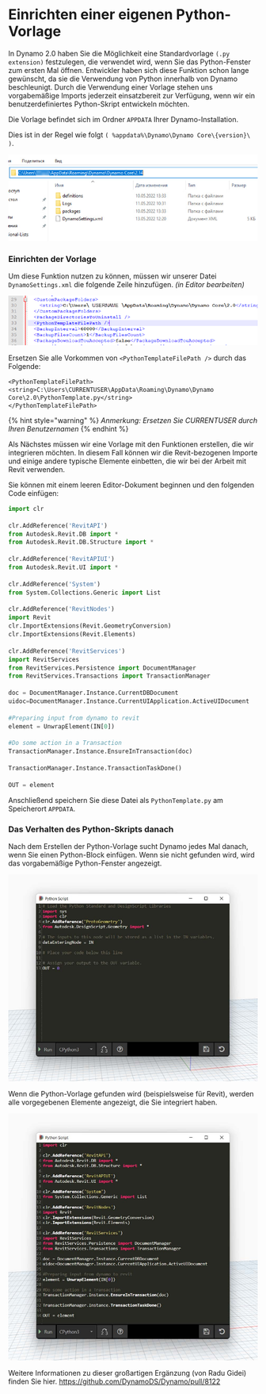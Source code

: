 # Einrichten einer eigenen Python-Vorlage

In Dynamo 2.0 haben Sie die Möglichkeit eine Standardvorlage `(.py extension)` festzulegen, die verwendet wird, wenn Sie das Python-Fenster zum ersten Mal öffnen. Entwickler haben sich diese Funktion schon lange gewünscht, da sie die Verwendung von Python innerhalb von Dynamo beschleunigt. Durch die Verwendung einer Vorlage stehen uns vorgabemäßige Imports jederzeit einsatzbereit zur Verfügung, wenn wir ein benutzerdefiniertes Python-Skript entwickeln möchten.

Die Vorlage befindet sich im Ordner `APPDATA` Ihrer Dynamo-Installation.

Dies ist in der Regel wie folgt `( %appdata%\Dynamo\Dynamo Core\{version}\ )`.

![](../images/8-3/3/pythontemplates-appdatafolderlocation.jpg)

### Einrichten der Vorlage

Um diese Funktion nutzen zu können, müssen wir unserer Datei `DynamoSettings.xml` die folgende Zeile hinzufügen. _(in Editor bearbeiten)_

![](../images/8-3/3/pythontemplates-dynamosettingsxmlfile.png)

Ersetzen Sie alle Vorkommen von `<PythonTemplateFilePath />` durch das Folgende:

```
<PythonTemplateFilePath>
<string>C:\Users\CURRENTUSER\AppData\Roaming\Dynamo\Dynamo Core\2.0\PythonTemplate.py</string>
</PythonTemplateFilePath>
```

{% hint style="warning" %} 
_Anmerkung: Ersetzen Sie CURRENTUSER durch Ihren Benutzernamen_ 
{% endhint %}

Als Nächstes müssen wir eine Vorlage mit den Funktionen erstellen, die wir integrieren möchten. In diesem Fall können wir die Revit-bezogenen Importe und einige andere typische Elemente einbetten, die wir bei der Arbeit mit Revit verwenden.

Sie können mit einem leeren Editor-Dokument beginnen und den folgenden Code einfügen:

``` py
import clr

clr.AddReference('RevitAPI')
from Autodesk.Revit.DB import *
from Autodesk.Revit.DB.Structure import *

clr.AddReference('RevitAPIUI')
from Autodesk.Revit.UI import *

clr.AddReference('System')
from System.Collections.Generic import List

clr.AddReference('RevitNodes')
import Revit
clr.ImportExtensions(Revit.GeometryConversion)
clr.ImportExtensions(Revit.Elements)

clr.AddReference('RevitServices')
import RevitServices
from RevitServices.Persistence import DocumentManager
from RevitServices.Transactions import TransactionManager

doc = DocumentManager.Instance.CurrentDBDocument
uidoc=DocumentManager.Instance.CurrentUIApplication.ActiveUIDocument

#Preparing input from dynamo to revit
element = UnwrapElement(IN[0])

#Do some action in a Transaction
TransactionManager.Instance.EnsureInTransaction(doc)

TransactionManager.Instance.TransactionTaskDone()

OUT = element
```

Anschließend speichern Sie diese Datei als `PythonTemplate.py` am Speicherort `APPDATA`.

### Das Verhalten des Python-Skripts danach

Nach dem Erstellen der Python-Vorlage sucht Dynamo jedes Mal danach, wenn Sie einen Python-Block einfügen. Wenn sie nicht gefunden wird, wird das vorgabemäßige Python-Fenster angezeigt.

![](../images/8-3/3/pythontemplates-beforesetuptemplate.jpg)

Wenn die Python-Vorlage gefunden wird (beispielsweise für Revit), werden alle vorgegebenen Elemente angezeigt, die Sie integriert haben.

![](../images/8-3/3/pythontemplates-aftersetuptemplate.jpg)

Weitere Informationen zu dieser großartigen Ergänzung (von Radu Gidei) finden Sie hier. https://github.com/DynamoDS/Dynamo/pull/8122
